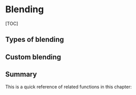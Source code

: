 # Blending

[TOC]

## Types of blending

## Custom blending

## Summary
This is a quick reference of related functions in this chapter:
